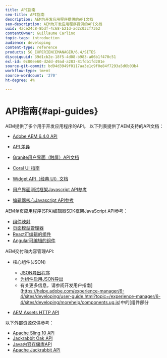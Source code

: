 ```yaml
---
title: API指南
seo-title: API指南
description: AEM为开发应用程序提供的API文档
seo-description: AEM为开发应用程序提供的API文档
uuid: 4ace24c8-8bdf-4c68-b21d-ad2c03cf7362
contentOwner: Guillaume Carlino
topic-tags: introduction
audience: developing
content-type: reference
products: SG_EXPERIENCEMANAGER/6.4/SITES
discoiquuid: 39d1cb2e-18f5-4d08-b983-a06b1f470c51
exl-id: 0c80ee60-d2dd-49ad-a283-81fdb1fd201e
source-git-commit: bd94d3949f0117aa3e1c9f0e84f7293a5d6b03b4
workflow-type: tm+mt
source-wordcount: '270'
ht-degree: 4%

---
```


# API指南{#api-guides}

AEM提供了多个用于开发应用程序的API。 以下列表提供了AEM支持的API文档：

* [Adobe AEM 6.4.0 API](https://helpx.adobe.com/experience-manager/6-4/sites/developing/using/reference-materials/javadoc/index.html)

* [API 差异](https://helpx.adobe.com/experience-manager/6-4/sites/developing/using/reference-materials/diff-previous/changes.html)

* [Granite用户界面（触屏）API文档](https://helpx.adobe.com/experience-manager/6-4/sites/developing/using/reference-materials/granite-ui/api/index.html)

* [Coral UI 指南](https://helpx.adobe.com/experience-manager/6-4/sites/developing/using/reference-materials/coral-ui/coralui3/index.html)

* [Widget API（经典 UI）文档](https://helpx.adobe.com/experience-manager/6-4/sites/developing/using/reference-materials/widgets-api/index.html)

* [用户界面测试框架Javascript API参考](https://helpx.adobe.com/experience-manager/6-4/sites/developing/using/reference-materials/test-api/index.html)

* [编辑器核心Javascript API参考](https://helpx.adobe.com/experience-manager/6-4/sites/developing/using/reference-materials/jsdoc/ui-touch/editor-core/index.html)

AEM单页应用程序(SPA)编辑器SDK框架JavaScript API参考：

* [组件映射](https://www.npmjs.com/package/@adobe/aem-spa-component-mapping)
* [页面模型管理器](https://www.npmjs.com/package/@adobe/aem-spa-page-model-manager)
* [React可编辑的组件](https://www.npmjs.com/package/@adobe/aem-react-editable-components)
* [Angular可编辑的组件](https://www.npmjs.com/package/@adobe/aem-angular-editable-components)

AEM交付和内容管理API:

* 核心组件(JSON)

   * [JSON导出程序](/help/sites-developing/json-exporter.md)
   * [为组件启用JSON导出](/help/sites-developing/json-exporter-components.md)
   * 有关更多信息，请参阅开发用户指南](https://helpx.adobe.com/experience-manager/6-4/sites/developing/user-guide.html?topic=/experience-manager/6-4/sites/developing/morehelp/components.ug.js)中的[组件部分

* [AEM Assets HTTP API](/help/assets/mac-api-assets.md)

以下外部资源仅供参考：

* [Apache Sling 10 API](https://sling.apache.org/apidocs/sling10/)
* [Jackrabbit Oak API](https://jackrabbit.apache.org/oak/docs/oak_api/overview.html)
* [Java内容存储库API](https://docs.adobe.com/docs/en/spec/javax.jcr/javadocs/jcr-2.0/index.html)
* [Apache Jackrabbit API](https://jackrabbit.apache.org/api)
